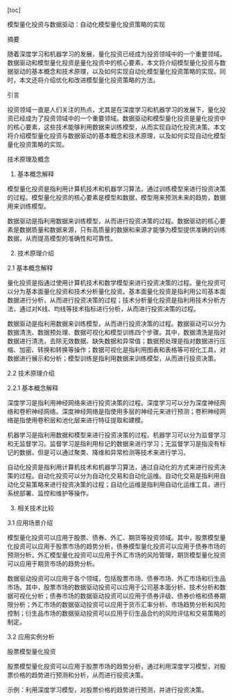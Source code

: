 
[toc]                    
                
                
模型量化投资与数据驱动：自动化模型量化投资策略的实现

摘要

随着深度学习和机器学习的发展，量化投资已经成为投资领域中的一个重要领域。数据驱动和模型量化投资是量化投资中的核心要素，本文将介绍模型量化投资与数据驱动的基本概念和技术原理，以及如何实现自动化模型量化投资策略的实现。同时，本文还将介绍优化和改进模型量化投资策略的方法。

引言

投资领域一直是人们关注的热点，尤其是在深度学习和机器学习的发展下，量化投资已经成为了投资领域中的一个重要领域。数据驱动和模型量化投资是量化投资中的核心要素，这些技术能够利用数据来训练模型，从而实现自动化投资决策。本文将介绍模型量化投资与数据驱动的基本概念和技术原理，以及如何实现自动化模型量化投资策略的实现。

技术原理及概念

1. 基本概念解释

模型量化投资是指利用计算机技术和机器学习算法，通过训练模型来进行投资决策的过程。模型量化投资的核心要素是模型和数据，模型用来预测未来的趋势，数据用来训练模型。

数据驱动是指利用数据来训练模型，从而进行投资决策的过程。数据驱动的核心要素是数据质量和数据来源，只有高质量的数据和来源才能够为模型提供准确的训练数据，从而提高模型的准确性和可靠性。

2. 技术原理介绍

2.1 基本概念解释

量化投资是指通过使用计算机技术和数学模型来进行投资决策的过程。量化投资可以分为基本面量化投资和技术分析量化投资。基本面量化投资是指利用公司基本面数据进行分析，从而进行投资决策的过程；技术分析量化投资是指利用技术分析方法，通过对K线、均线等技术指标进行分析，从而进行投资决策的过程。

数据驱动是指利用数据来训练模型，从而进行投资决策的过程。数据驱动可以分为数据清洗、数据预处理、数据可视化和模型训练四个步骤。其中，数据清洗是指对数据进行清洗，去除无效数据、缺失数据和异常值；数据预处理是指对数据进行压缩、加密、转换和转换等操作；数据可视化是指利用图表和表格等可视化工具，对数据进行展示和分析；模型训练是指利用数据来训练模型，从而进行投资决策。

2.2 技术原理介绍

2.2.1 基本概念解释

深度学习是指利用神经网络来进行投资决策的过程。深度学习可以分为深度神经网络和卷积神经网络。深度神经网络是指使用多层的神经元来进行预测；卷积神经网络是指使用卷积层和池化层来进行特征提取和建模。

机器学习是指利用数据和模型来进行投资决策的过程。机器学习可以分为监督学习和无监督学习。监督学习是指利用标记的数据来进行学习；无监督学习是指没有标记的数据，但是可以通过聚类、降维和异常检测等技术来进行学习。

自动化投资是指利用计算机技术和机器学习算法，通过自动化的方式来进行投资决策的过程。自动化投资可以分为自动化交易和自动化运维。自动化交易是指利用自动化交易策略来进行投资决策的过程；自动化运维是指利用自动化运维工具，进行系统部署、监控和维护等操作。

3. 相关技术比较

3.1 应用场景介绍

模型量化投资可以应用于股票、债券、外汇、期货等投资领域。其中，股票模型量化投资可以应用于股票市场的趋势分析，债券模型量化投资可以应用于债券市场的预测分析，外汇模型量化投资可以应用于外汇市场的风险管理，期货模型量化投资可以应用于期货市场的趋势分析。

数据驱动投资可以应用于各个领域，包括股票市场、债券市场、外汇市场和衍生品市场。其中，股票市场的数据驱动投资可以应用于公司基本面分析、技术分析和数据可视化分析；债券市场的数据驱动投资可以应用于债券评级、债券价格和债券期限分析；外汇市场的数据驱动投资可以应用于货币汇率分析、市场趋势分析和风险控制；衍生品市场的数据驱动投资可以应用于衍生品合约的风险评估和交易策略的制定。

3.2 应用实例分析

股票模型量化投资

股票模型量化投资可以应用于股票市场的趋势分析，通过利用深度学习模型，对股票价格的趋势进行预测和分析，从而进行投资决策。

示例：利用深度学习模型，对股票价格的趋势进行预测，并进行投资决策。

